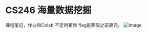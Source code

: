 # CS246 海量数据挖掘 
课程笔记，作业和Colab 不定时更新 flag是寒假之前更完。
![image](https://github.com/copyrosicky/CS246/tree/main/images/1636686461.jpg)


